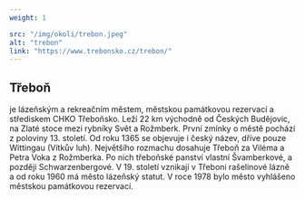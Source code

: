```yaml
---
weight: 1

src: "/img/okoli/trebon.jpeg"
alt: "trebon"
link: "https://www.trebonsko.cz/trebon/"
---
```


## Třeboň

je lázeňským a rekreačním městem, městskou památkovou rezervací a střediskem CHKO Třeboňsko. Leží 22 km východně od Českých Budějovic, na Zlaté stoce mezi rybníky Svět a Rožmberk. První zmínky o městě pochází z poloviny 13. století. Od roku 1365 se objevuje i český název, dříve pouze Wittingau (Vítkův luh). Největšího rozmachu dosahuje Třeboň za Viléma a Petra Voka z Rožmberka. Po nich třeboňské panství vlastní Švamberkové, a později Schwarzen­bergové. V 19. století vznikají v Třeboni rašelinové lázně a od roku 1960 má město lázeňský statut. V roce 1978 bylo město vyhlášeno městskou památkovou rezervací.
